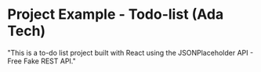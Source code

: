 # Project Example - Todo-list (Ada Tech)
"This is a to-do list project built with React using the JSONPlaceholder API - Free Fake REST API."
